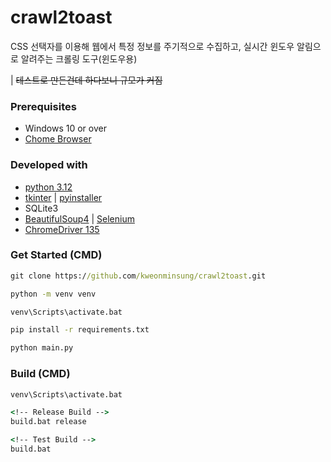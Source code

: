 # crawl2toast

CSS 선택자를 이용해 웹에서 특정 정보를 주기적으로 수집하고, 실시간 윈도우 알림으로 알려주는 크롤링 도구(윈도우용)

| ~~테스트로 만든건데 하다보니 규모가 커짐~~

### Prerequisites

- Windows 10 or over
- [Chome Browser](https://www.google.com/intl/ko_kr/chrome/)

### Developed with

- [python 3.12](https://www.python.org/)
- [tkinter](https://docs.python.org/3/library/tkinter.html) | [pyinstaller](https://www.pyinstaller.org/)
- SQLite3
- [BeautifulSoup4](https://pypi.org/project/beautifulsoup4/) | [Selenium](https://www.selenium.dev/)
- [ChromeDriver 135](https://developer.chrome.com/docs/chromedriver/get-started)

### Get Started (CMD)

```cmd
git clone https://github.com/kweonminsung/crawl2toast.git

python -m venv venv

venv\Scripts\activate.bat

pip install -r requirements.txt

python main.py
```

### Build (CMD)

```cmd
venv\Scripts\activate.bat

<!-- Release Build -->
build.bat release

<!-- Test Build -->
build.bat
```
